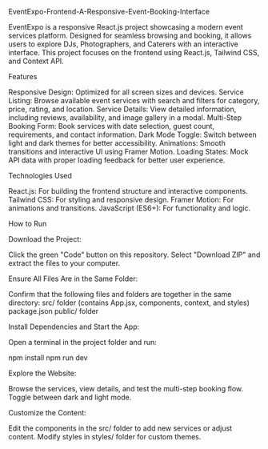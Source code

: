 EventExpo-Frontend-A-Responsive-Event-Booking-Interface

EventExpo is a responsive React.js project showcasing a modern event services platform. Designed for seamless browsing and booking, it allows users to explore DJs, Photographers, and Caterers with an interactive interface. This project focuses on the frontend using React.js, Tailwind CSS, and Context API.

Features

Responsive Design: Optimized for all screen sizes and devices.
Service Listing: Browse available event services with search and filters for category, price, rating, and location.
Service Details: View detailed information, including reviews, availability, and image gallery in a modal.
Multi-Step Booking Form: Book services with date selection, guest count, requirements, and contact information.
Dark Mode Toggle: Switch between light and dark themes for better accessibility.
Animations: Smooth transitions and interactive UI using Framer Motion.
Loading States: Mock API data with proper loading feedback for better user experience.

Technologies Used

React.js: For building the frontend structure and interactive components.
Tailwind CSS: For styling and responsive design.
Framer Motion: For animations and transitions.
JavaScript (ES6+): For functionality and logic.

How to Run

Download the Project:

Click the green "Code" button on this repository.
Select "Download ZIP" and extract the files to your computer.

Ensure All Files Are in the Same Folder:

Confirm that the following files and folders are together in the same directory:
src/ folder (contains App.jsx, components, context, and styles)
package.json
public/ folder

Install Dependencies and Start the App:

Open a terminal in the project folder and run:

npm install
npm run dev

Explore the Website:

Browse the services, view details, and test the multi-step booking flow.
Toggle between dark and light mode.

Customize the Content:

Edit the components in the src/ folder to add new services or adjust content.
Modify styles in styles/ folder for custom themes.
